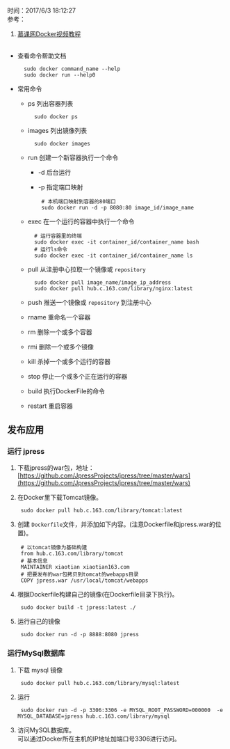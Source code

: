 ##   
时间：2017/6/3 18:12:27  
参考：
 
1. [慕课网Docker视频教程](http://www.imooc.com/video/14625)
 
##  

* 查看命令帮助文档

		sudo docker command_name --help
		sudo docker run --help0

* 常用命令

	* ps 列出容器列表

			sudo docker ps
	* images 列出镜像列表

			sudo docker images
	* run 创建一个新容器执行一个命令
		 * -d 后台运行
		 * -p 指定端口映射
		  
				# 本机端口映射到容器的80端口
				sudo docker run -d -p 8080:80 image_id/image_name
	* exec 在一个运行的容器中执行一个命令
	
			# 运行容器里的终端 
			sudo docker exec -it container_id/container_name bash
            # 运行ls命令
			sudo docker exec -it container_id/container_name ls
	* pull 从注册中心拉取一个镜像或 `repository`

			sudo docker pull image_name/image_ip_address
			sudo docker pull hub.c.163.com/library/nginx:latest
	* push 推送一个镜像或 `repository` 到注册中心
	* rname 重命名一个容器
	* rm  删除一个或多个容器
	* rmi 删除一个或多个镜像
	* kill 杀掉一个或多个运行的容器
	* stop 停止一个或多个正在运行的容器
	* build 执行DockerFile的命令
	* restart 重启容器
	
## 发布应用

### 运行 jpress
1. 下载jpress的war包，地址： [https://github.com/JpressProjects/jpress/tree/master/wars](https://github.com/JpressProjects/jpress/tree/master/wars)
2. 在Docker里下载Tomcat镜像。

		sudo docker pull hub.c.163.com/library/tomcat:latest
3. 创建 `Dockerfile`文件，并添加如下内容。(注意Dockerfile和jpress.war的位置)。

		# 以tomcat镜像为基础构建
		from hub.c.163.com/library/tomcat
		# 基本信息
		MAINTAINER xiaotian xiaotian163.com
		# 把要发布的war包拷贝到tomcat的webapps目录
		COPY jpress.war /usr/local/tomcat/webapps
4. 根据Dockerfile构建自己的镜像(在Dockerfile目录下执行)。

	    sudo docker build -t jpress:latest ./

5. 运行自己的镜像

		sudo docker run -d -p 8888:8080 jpress 
### 运行MySql数据库
1. 下载 mysql 镜像

		sudo docker pull hub.c.163.com/library/mysql:latest
2. 运行

		sudo docker run -d -p 3306:3306 -e MYSQL_ROOT_PASSWORD=000000  -e MYSQL_DATABASE=jpress hub.c.163.com/library/mysql
3. 访问MySQL数据库。  
可以通过Docker所在主机的IP地址加端口号3306进行访问。
